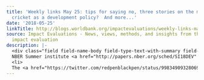 ```yaml
---
title: 'Weekly links May 25: tips for saying no, three stories on the media and development,
  cricket as a development policy?  And more...'
date: '2018-05-25'
linkTitle: http://blogs.worldbank.org/impactevaluations/weekly-links-may-25-tips-saying-no-three-stories-media-and-development-cricket-development-policy
source: Impact Evaluations - News, views, methods, and insights from the world of
  impact evaluation
description: |-
  <div class="field field-name-body field-type-text-with-summary field-label-hidden"><div class="field-items"><div class="field-item even"><ul><li>
  NBER Summer institute <a href="http://papers.nber.org/sched/SI18DEV" rel="nofollow">development economics program</a> and <a href="http://papers.nber.org/sched/SI18LS" rel="nofollow">labor studies program</a>.</li>
  <li>
  The <a href="https://twitter.com/redpenblackpen/status/998349093280694272" rel="nofollow">map of “Manuscript-Earth”</a> featuring  “Th
---
```

